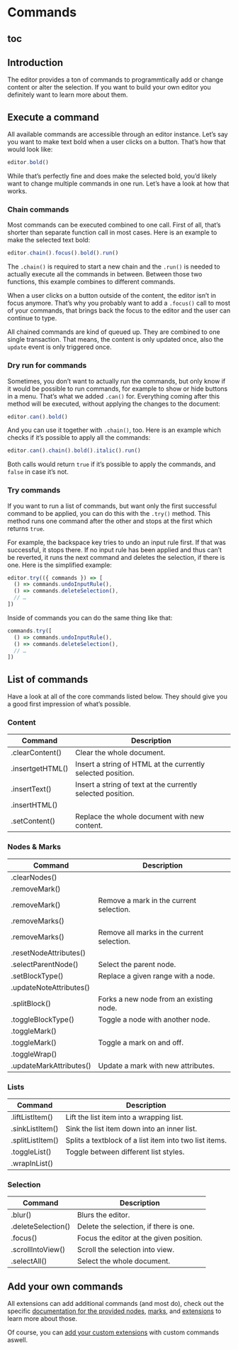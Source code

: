# Commands

## toc

## Introduction
The editor provides a ton of commands to programmtically add or change content or alter the selection. If you want to build your own editor you definitely want to learn more about them.

## Execute a command
All available commands are accessible through an editor instance. Let’s say you want to make text bold when a user clicks on a button. That’s how that would look like:

```js
editor.bold()
```

While that’s perfectly fine and does make the selected bold, you’d likely want to change multiple commands in one run. Let’s have a look at how that works.

### Chain commands
Most commands can be executed combined to one call. First of all, that’s shorter than separate function call in most cases. Here is an example to make the selected text bold:

```js
editor.chain().focus().bold().run()
```

The `.chain()` is required to start a new chain and the `.run()` is needed to actually execute all the commands in between. Between those two functions, this example combines to different commands.

When a user clicks on a button outside of the content, the editor isn’t in focus anymore. That’s why you probably want to add a `.focus()` call to most of your commands, that brings back the focus to the editor and the user can continue to type.

All chained commands are kind of queued up. They are combined to one single transaction. That means, the content is only updated once, also the `update` event is only triggered once.

### Dry run for commands
Sometimes, you don’t want to actually run the commands, but only know if it would be possible to run commands, for example to show or hide buttons in a menu. That’s what we added `.can()` for. Everything coming after this method will be executed, without applying the changes to the document:

```js
editor.can().bold()
```

And you can use it together with `.chain()`, too. Here is an example which checks if it’s possible to apply all the commands:

```js
editor.can().chain().bold().italic().run()
```

Both calls would return `true` if it’s possible to apply the commands, and `false` in case it’s not.

### Try commands
If you want to run a list of commands, but want only the first successful command to be applied, you can do this with the `.try()` method. This method runs one command after the other and stops at the first which returns `true`.

For example, the backspace key tries to undo an input rule first. If that was successful, it stops there. If no input rule has been applied and thus can’t be reverted, it runs the next command and deletes the selection, if there is one. Here is the simplified example:

```js
editor.try(({ commands }) => [
  () => commands.undoInputRule(),
  () => commands.deleteSelection(),
  // …
])
```

Inside of commands you can do the same thing like that:

```js
commands.try([
  () => commands.undoInputRule(),
  () => commands.deleteSelection(),
  // …
])
```

## List of commands
Have a look at all of the core commands listed below. They should give you a good first impression of what’s possible.

### Content
| Command          | Description                                                 |
| ---------------- | ----------------------------------------------------------- |
| .clearContent()  | Clear the whole document.                                   |
| .insertgetHTML() | Insert a string of HTML at the currently selected position. |
| .insertText()    | Insert a string of text at the currently selected position. |
| .insertHTML()    |                                                             |
| .setContent()    | Replace the whole document with new content.                |

### Nodes & Marks
| Command                 | Description                                |
| ----------------------- | ------------------------------------------ |
| .clearNodes()           |                                            |
| .removeMark()           |                                            |
| .removeMark()           | Remove a mark in the current selection.    |
| .removeMarks()          |                                            |
| .removeMarks()          | Remove all marks in the current selection. |
| .resetNodeAttributes()  |                                            |
| .selectParentNode()     | Select the parent node.                    |
| .setBlockType()         | Replace a given range with a node.         |
| .updateNoteAttributes() |                                            |
| .splitBlock()           | Forks a new node from an existing node.    |
| .toggleBlockType()      | Toggle a node with another node.           |
| .toggleMark()           |                                            |
| .toggleMark()           | Toggle a mark on and off.                  |
| .toggleWrap()           |                                            |
| .updateMarkAttributes() | Update a mark with new attributes.         |

### Lists
| Command          | Description                                            |
| ---------------- | ------------------------------------------------------ |
| .liftListItem()  | Lift the list item into a wrapping list.               |
| .sinkListItem()  | Sink the list item down into an inner list.            |
| .splitListItem() | Splits a textblock of a list item into two list items. |
| .toggleList()    | Toggle between different list styles.                  |
| .wrapInList()    |                                                        |

### Selection
| Command            | Description                             |
| ------------------ | --------------------------------------- |
| .blur()            | Blurs the editor.                       |
| .deleteSelection() | Delete the selection, if there is one.  |
| .focus()           | Focus the editor at the given position. |
| .scrollIntoView()  | Scroll the selection into view.         |
| .selectAll()       | Select the whole document.              |

## Add your own commands
All extensions can add additional commands (and most do), check out the specific [documentation for the provided nodes](/api/nodes), [marks](/api/marks), and [extensions](/api/extensions) to learn more about those.

Of course, you can [add your custom extensions](/guide/build-custom-extensions) with custom commands aswell.
